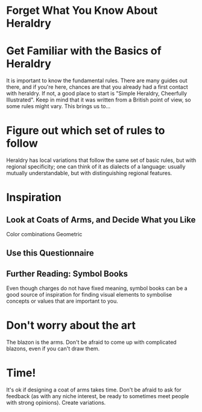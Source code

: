 # Forget What You Know About Heraldry

# Get Familiar with the Basics of Heraldry
It is important to know the fundamental rules. There are many guides out there, and if you're here, chances are that you already had a first contact with heraldry. If not, a good place to start is "Simple Heraldry, Cheerfully Illustrated". Keep in mind that it was written from a British point of view, so some rules might vary. This brings us to...
# Figure out which set of rules to follow
Heraldry has local variations that follow the same set of basic rules, but with regional specificity; one can think of it as dialects of a language: usually mutually understandable, but with distinguishing regional features. 


# Inspiration
## Look at Coats of Arms, and Decide What you Like
Color combinations
Geometric
## Use this Questionnaire

## Further Reading: Symbol Books
Even though charges do not have fixed meaning, symbol books can be a good source of inspiration for finding visual elements to symbolise concepts or values that are important to you. 

# Don't worry about the art
The blazon is the arms. Don't be afraid to come up with complicated blazons, even if you can't draw them.

# Time!
It's ok if designing a coat of arms takes time. Don't be afraid to ask for feedback (as with any niche interest, be ready to sometimes meet people with strong opinions). Create variations. 